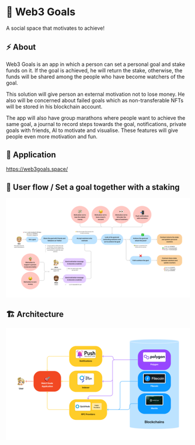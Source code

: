 # 🎯 Web3 Goals

A social space that motivates to achieve!

## ⚡ About

Web3 Goals is an app in which a person can set a personal goal and stake funds on it. If the goal is achieved, he will return the stake, otherwise, the funds will be shared among the people who have become watchers of the goal.

This solution will give person an external motivation not to lose money. He also will be concerned about failed goals which as non-transferable NFTs will be stored in his blockchain account.

The app will also have group marathons where people want to achieve the same goal, a journal to record steps towards the goal, notifications, private goals with friends, AI to motivate and visualise. These features will give people even more motivation and fun.

## 🔗 Application

https://web3goals.space/

## 🌊 User flow / Set a goal together with a staking

![User flow / Set a goal together with a staking](profile/images/user-flow-set-goal-with-staking.png)

## 🏗️ Architecture

![Architecture](profile/images/architecture.png)